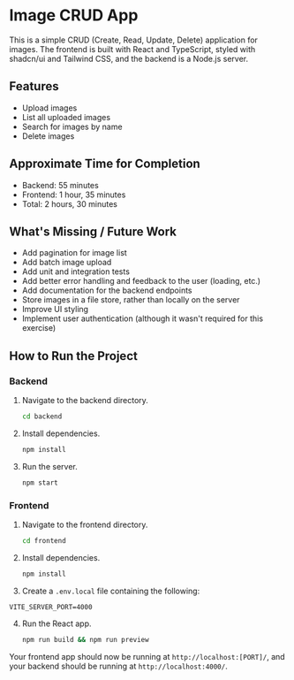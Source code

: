 # Image CRUD App

This is a simple CRUD (Create, Read, Update, Delete) application for images. The frontend is built with React and TypeScript, styled with shadcn/ui and Tailwind CSS, and the backend is a Node.js server.

## Features

- Upload images
- List all uploaded images
- Search for images by name
- Delete images

## Approximate Time for Completion

- Backend: 55 minutes
- Frontend: 1 hour, 35 minutes
- Total: 2 hours, 30 minutes

## What's Missing / Future Work

- Add pagination for image list
- Add batch image upload
- Add unit and integration tests
- Add better error handling and feedback to the user (loading, etc.)
- Add documentation for the backend endpoints
- Store images in a file store, rather than locally on the server
- Improve UI styling
- Implement user authentication (although it wasn't required for this exercise)

## How to Run the Project

### Backend

1. Navigate to the backend directory.

   ```bash
   cd backend
   ```

2. Install dependencies.

   ```bash
   npm install
   ```

3. Run the server.

   ```bash
   npm start
   ```

### Frontend

1. Navigate to the frontend directory.

   ```bash
   cd frontend
   ```

2. Install dependencies.

   ```bash
   npm install
   ```

3. Create a `.env.local` file containing the following:

  ```
  VITE_SERVER_PORT=4000

  ```

4. Run the React app.

   ```bash
   npm run build && npm run preview
   ```

Your frontend app should now be running at `http://localhost:[PORT]/`, and your backend should be running at `http://localhost:4000/`.
